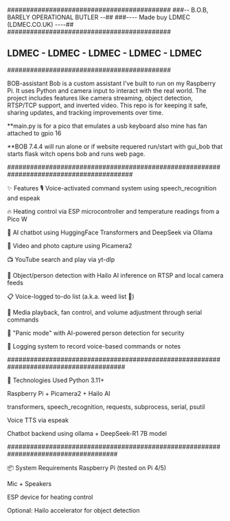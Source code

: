 ###########################################
###-- B.O.B, BARELY OPERATIONAL BUTLER --##
###---- Made buy LDMEC (LDMEC.CO.UK) ----## 
###########################################
## LDMEC - LDMEC - LDMEC - LDMEC - LDMEC ##
###########################################

BOB-assistant
Bob is a custom assistant I've built to run on my Raspberry Pi. It uses Python and camera input to interact with the real world. The project includes features like camera streaming, object detection, RTSP/TCP support, and inverted video. This repo is for keeping it safe, sharing updates, and tracking improvements over time.

**main.py is for a pico that emulates a usb keyboard also mine has fan attached to gpio 16

**BOB 7.4.4 will run alone or if website requered run/start with gui_bob that starts flask witch opens bob and runs web page.

#########################################################################################

✨ Features
🎙️ Voice-activated command system using speech_recognition and espeak

🔥 Heating control via ESP microcontroller and temperature readings from a Pico W

🤖 AI chatbot using HuggingFace Transformers and DeepSeek via Ollama

🎥 Video and photo capture using Picamera2

📺 YouTube search and play via yt-dlp

🧠 Object/person detection with Hailo AI inference on RTSP and local camera feeds

📋 Voice-logged to-do list (a.k.a. weed list 🌿)

🎵 Media playback, fan control, and volume adjustment through serial commands

🚨 "Panic mode" with AI-powered person detection for security

📝 Logging system to record voice-based commands or notes

#######################################################################################

🔧 Technologies Used
Python 3.11+

Raspberry Pi + Picamera2 + Hailo AI

transformers, speech_recognition, requests, subprocess, serial, psutil

Voice TTS via espeak

Chatbot backend using ollama + DeepSeek-R1 7B model

#####################################################################################

📦 System Requirements
Raspberry Pi (tested on Pi 4/5)

Mic + Speakers

ESP device for heating control

Optional: Hailo accelerator for object detection






  
